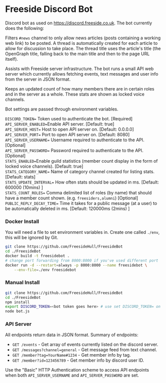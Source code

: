 # Freeside Discord Bot
Discord bot as used on https://discord.freeside.co.uk. The bot currently does
the following:

Filters `#news` channel to only allow news articles (posts containing a working
web link) to be posted. A thread is automatically created for each article to
allow for discussion to take place. The thread title uses the article's
title (the OpenGraph title, falling back to the main title and then to the page
URL itself).

Assists with Freeside server infrastructure. The bot runs a small API web server
which currently allows fetching events, text messages and user info from the
server in JSON format.

Keeps an updated count of how many members there are in certain roles and in
the server as a whole. These stats are shown as locked voice channels.

Bot settings are passed through environment variables.

`DISCORD_TOKEN=` Token used to authenticate the bot. [Required]
`API_SERVER_ENABLED=`Enable API server.
[Default: true]  
`API_SERVER_HOST=` Host to open API server on.
[Default: 0.0.0.0]  
`API_SERVER_PORT=` Port to open API server on.
[Default: 8080]  
`API_SERVER_USERNAME=` Username required to authenticate to the API.
[Optional]  
`API_SERVER_PASSWORD=` Password required to authenticate to the API.
[Optional]  
`STATS_ENABLED=`Enable guild statistics (member count display in the form of
locked voice channels).
[Default: true]  
`STATS_CATEGORY_NAME=` Name of category channel created for listing stats.
[Default: stats]  
`STATS_UPDATE_INTERVAL=` How often stats should be updated in ms.
[Default: 600000 (10mins) ]  
`STATS_COUNT_ROLES=` Comma delimited list of roles (by name) that should have
a member count shown. (e.g. `freesiders,alumni`)
[Optional]  
`PUBLIC_REPLY_DECAY_TIME=` Time it takes for a public message (at a user) to be
automatically deleted in ms.
[Default: 120000ms (2mins) ]

### Docker Install
You will need a file to set environment variables in. Create one called `./env`,
 this will be ignored by Git.
```sh
git clone https://github.com/FreesideHull/FreesideBot
cd ./FreesideBot
docker build -t freesidebot .
# change port forwarding from 8000:8000 if you've used different port
docker run -d --restart=always -p 8000:8000 --name freesidebot \
    --env-file=./env freesidebot
```

### Manual Install
```sh
git clone https://github.com/FreesideHull/FreesideBot
cd ./FreesideBot
npm install
export DISCORD_TOKEN=<bot token goes here> # use set DISCORD_TOKEN= on Windows
node bot.js
```

### API Server

All endpoints return data in JSON format. Summary of endpoints:

- `GET /events` - Get array of events currently listed on the discord server.
- `GET /messages?channel=general` - Get message feed from text channel.
- `GET /member?tag=YourName#1234` - Get member info by tag.
- `GET /member?id=123456789` - Get member info by discord user ID.

Use the "Basic" HTTP Authentication scheme to access API endpoints when both
`API_SERVER_USERNAME` and `API_SERVER_PASSWORD` are set.
